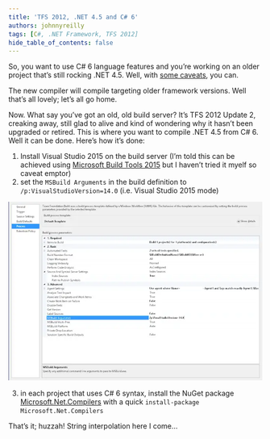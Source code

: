 ```yaml
---
title: 'TFS 2012, .NET 4.5 and C# 6'
authors: johnnyreilly
tags: [C#, .NET Framework, TFS 2012]
hide_table_of_contents: false
---
```


So, you want to use C# 6 language features and you’re working on an older project that’s still rocking .NET 4.5. Well, with [some caveats](http://stackoverflow.com/a/28921749/761388), you can.

<!--truncate-->

The new compiler will compile targeting older framework versions. Well that’s all lovely; let’s all go home.

Now. What say you’ve got an old, old build server? It’s TFS 2012 Update 2, creaking away, still glad to alive and kind of wondering why it hasn’t been upgraded or retired. This is where you want to compile .NET 4.5 from C# 6. Well it can be done. Here’s how it’s done:

1. Install Visual Studio 2015 on the build server (I’m told this can be achieved using [Microsoft Build Tools 2015](https://www.microsoft.com/en-us/download/details.aspx?id=48159) but I haven’t tried it myelf so caveat emptor)
2. set the `MSBuild Arguments` in the build definition to `/p:VisualStudioVersion=14.0` (i.e. Visual Studio 2015 mode)

![](EditBuildConfiguration.webp)

3. in each project that uses C# 6 syntax, install the NuGet package [Microsoft.Net.Compilers](https://www.nuget.org/packages/Microsoft.Net.Compilers) with a quick `install-package Microsoft.Net.Compilers`

That’s it; huzzah! String interpolation here I come…

